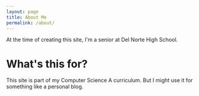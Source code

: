 ```yaml
---
layout: page
title: About Me
permalink: /about/
---
```


At the time of creating this site, I'm a senior at Del Norte High School.

# What's this for?

This site is part of my Computer Science A curriculum. But I might use it for something like a personal blog.


